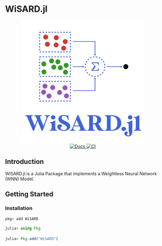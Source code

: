 # WiSARD.jl 

<div align="center">
    <a href="/docs/src/assets/">
        <img src="/docs/src/assets/logo.svg" width=400px alt="WiSARD.jl" />
    </a>
    <br>
    <a href="https://pedromxavier.github.io/WiSARD.jl/dev">
        <img src="https://img.shields.io/badge/docs-dev-blue.svg" alt="Docs">
    </a>
    <a href="https://github.com/pedromxavier/WiSARD.jl/actions/workflows/ci.yml">
        <img src="https://github.com/pedromxavier/WiSARD.jl/actions/workflows/ci.yml/badge.svg?branch=master" alt="CI" />
    </a>
    <!-- <a href="https://zenodo.org/badge/latestdoi/430697061">
        <img src="https://zenodo.org/badge/430697061.svg" alt="DOI">
    </a> -->
</div>

## Introduction
WiSARD.jl is a Julia Package that implements a Weightless Neural Network (WNN) Model.

## Getting Started

### Installation
```julia
pkg> add WiSARD
```

```julia
julia> using Pkg

julia> Pkg.add("WiSARD")
```
